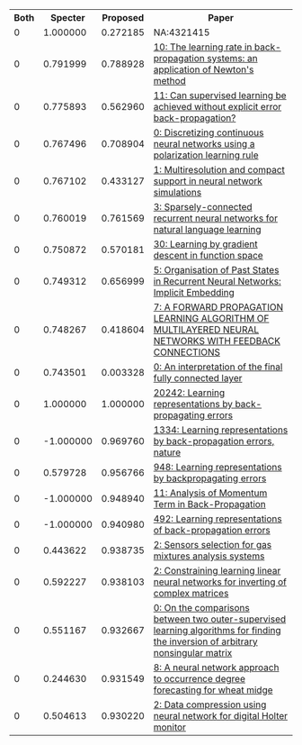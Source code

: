 <html><table><tr>
<th>Both</th>
<th>Specter</th>
<th>Proposed</th>
<th>Paper</th>
</tr>
<tr>
<td>0</td>
<td>1.000000</td>
<td>0.272185</td>
<td>NA:4321415</td>
</tr>
<tr>
<td>0</td>
<td>0.791999</td>
<td>0.788928</td>
<td><a href="https://www.semanticscholar.org/paper/0337b32a18ecf09e84730bf8bffd9d75b635494a">10: The learning rate in back-propagation systems: an application of Newton's method</a></td>
</tr>
<tr>
<td>0</td>
<td>0.775893</td>
<td>0.562960</td>
<td><a href="https://www.semanticscholar.org/paper/8a3fe8ac175b6d16d6762ac311b3ef0bfd852cb3">11: Can supervised learning be achieved without explicit error back-propagation?</a></td>
</tr>
<tr>
<td>0</td>
<td>0.767496</td>
<td>0.708904</td>
<td><a href="https://www.semanticscholar.org/paper/437da30b4171956e9454b7831fa9ac4819bd7a9b">0: Discretizing continuous neural networks using a polarization learning rule</a></td>
</tr>
<tr>
<td>0</td>
<td>0.767102</td>
<td>0.433127</td>
<td><a href="https://www.semanticscholar.org/paper/c7144d68da11adcfd43a25e91f5ba18f078c5e64">1: Multiresolution and compact support in neural network simulations</a></td>
</tr>
<tr>
<td>0</td>
<td>0.760019</td>
<td>0.761569</td>
<td><a href="https://www.semanticscholar.org/paper/f14b8cd6026bcf3899472084afb5e1784a7da0fa">3: Sparsely-connected recurrent neural networks for natural language learning</a></td>
</tr>
<tr>
<td>0</td>
<td>0.750872</td>
<td>0.570181</td>
<td><a href="https://www.semanticscholar.org/paper/aeda49d4330b189504ae18ed7e6737f1247c5249">30: Learning by gradient descent in function space</a></td>
</tr>
<tr>
<td>0</td>
<td>0.749312</td>
<td>0.656999</td>
<td><a href="https://www.semanticscholar.org/paper/dcc51c40199836eda9f0af066a6a657a456680b0">5: Organisation of Past States in Recurrent Neural Networks: Implicit Embedding</a></td>
</tr>
<tr>
<td>0</td>
<td>0.748267</td>
<td>0.418604</td>
<td><a href="https://www.semanticscholar.org/paper/32de305305c487aae2ac5b1be369025e6e921d49">7: A FORWARD PROPAGATION LEARNING ALGORITHM OF MULTILAYERED NEURAL NETWORKS WITH FEEDBACK CONNECTIONS</a></td>
</tr>
<tr>
<td>0</td>
<td>0.743501</td>
<td>0.003328</td>
<td><a href="https://www.semanticscholar.org/paper/9d668faaad5144e925dc369c171930decf356249">0: An interpretation of the final fully connected layer</a></td>
</tr>
<tr>
<td>0</td>
<td>1.000000</td>
<td>1.000000</td>
<td><a href="https://www.semanticscholar.org/paper/052b1d8ce63b07fec3de9dbb583772d860b7c769">20242: Learning representations by back-propagating errors</a></td>
</tr>
<tr>
<td>0</td>
<td>-1.000000</td>
<td>0.969760</td>
<td><a href="https://www.semanticscholar.org/paper/749ce8ccd9453d1b34901143cddf5f9bee2977cf">1334: Learning representations by back-propagation errors, nature</a></td>
</tr>
<tr>
<td>0</td>
<td>0.579728</td>
<td>0.956766</td>
<td><a href="https://www.semanticscholar.org/paper/ae3fe34be9230c98b04d68b4621c89b7dbc2d717">948: Learning representations by backpropagating errors</a></td>
</tr>
<tr>
<td>0</td>
<td>-1.000000</td>
<td>0.948940</td>
<td><a href="https://www.semanticscholar.org/paper/f093760790cba2fbb874ebe00d807d1cdbb74fbf">11: Analysis of Momentum Term in Back-Propagation</a></td>
</tr>
<tr>
<td>0</td>
<td>-1.000000</td>
<td>0.940980</td>
<td><a href="https://www.semanticscholar.org/paper/c0900df8d62877a68f052b41cadb3ded6e142785">492: Learning representations of back-propagation errors</a></td>
</tr>
<tr>
<td>0</td>
<td>0.443622</td>
<td>0.938735</td>
<td><a href="https://www.semanticscholar.org/paper/d146aa0d851abdecfe95ace68e01155019127c1b">2: Sensors selection for gas mixtures analysis systems</a></td>
</tr>
<tr>
<td>0</td>
<td>0.592227</td>
<td>0.938103</td>
<td><a href="https://www.semanticscholar.org/paper/92b4534fc1ddf80d72caea752c570e4366f592b0">2: Constraining learning linear neural networks for inverting of complex matrices</a></td>
</tr>
<tr>
<td>0</td>
<td>0.551167</td>
<td>0.932667</td>
<td><a href="https://www.semanticscholar.org/paper/931fdcdc1fa6231cbf7ff5ac1ec075bfebba3872">0: On the comparisons between two outer-supervised learning algorithms for finding the inversion of arbitrary nonsingular matrix</a></td>
</tr>
<tr>
<td>0</td>
<td>0.244630</td>
<td>0.931549</td>
<td><a href="https://www.semanticscholar.org/paper/defc6e10e71cc02a515f899201cbff53290e1c0c">8: A neural network approach to occurrence degree forecasting for wheat midge</a></td>
</tr>
<tr>
<td>0</td>
<td>0.504613</td>
<td>0.930220</td>
<td><a href="https://www.semanticscholar.org/paper/cf3871d26fec163673cf3202efb2ffd3b17d883d">2: Data compression using neural network for digital Holter monitor</a></td>
</tr>
</table></html>
